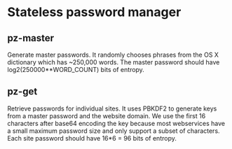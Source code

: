 # Stateless password manager
## pz-master
Generate master passwords.  It randomly chooses phrases from the OS X dictionary
which has ~250,000 words. The master password should have
log2(250000**WORD_COUNT) bits of entropy.

## pz-get
Retrieve passwords for individual sites.  It uses PBKDF2 to generate keys from a
master password and the website domain. We use the first 16 characters after
base64 encoding the key because most webservices have a small maximum password
size and only support a subset of characters. Each site password should have
16*6 = 96 bits of entropy.
